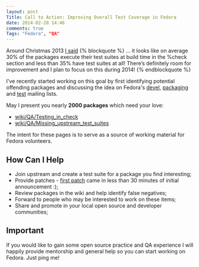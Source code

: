 ```yaml
---
layout: post
Title: Call to Action: Improving Overall Test Coverage in Fedora
date: 2014-02-28 14:46
comments: true
Tags: "Fedora", "QA"
---
```


Around Christmas 2013
[I said](/blog/2013/12/24/upstream-test-suite-status-of-fedora-20/)
{% blockquote %}
... it looks like on average 30% of the packages execute their test suites at
build time in the %check section and less than 35% have test suites at all!
There’s definitely room for improvement and I plan to focus on this during 2014!
{% endblockquote %}

I've recently started working on this goal by first identifying potential offending
packages and discussing the idea on Fedora's
[devel](https://lists.fedoraproject.org/pipermail/devel/2014-February/thread.html),
[packaging](https://lists.fedoraproject.org/pipermail/packaging/2014-February/thread.html)
and [test](https://lists.fedoraproject.org/pipermail/test/2014-February/thread.html)
mailing lists.

May I present you nearly **2000 packages** which need your love:

* [wiki/QA/Testing_in_check](https://fedoraproject.org/wiki/QA/Testing_in_check)
* [wiki/QA/Missing_upstream_test_suites](https://fedoraproject.org/wiki/QA/Missing_upstream_test_suites)

The intent for these pages is to serve as a source of working material for Fedora 
volunteers.


How Can I Help
----------------

* Join upstream and create a test suite for a package you find interesting;
* Provide patches - [first patch](https://lists.fedoraproject.org/pipermail/devel/2014-February/196035.html)
came in less than 30 minutes of initial announcement :);
* Review packages in the wiki and help identify false negatives;
* Forward to people who may be interested to work on these items;
* Share and promote in your local open source and developer communities;

Important
----------

If you would like to gain some open source practice and QA experience I will
happily provide mentorship and general help so you can start working on Fedora.
Just ping me!
